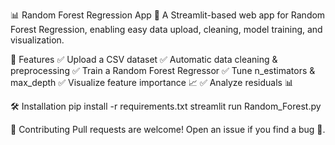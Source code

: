 📊 Random Forest Regression App 🌳
A Streamlit-based web app for Random Forest Regression, enabling easy data upload, cleaning, model training, and visualization.

🚀 Features
✅ Upload a CSV dataset
✅ Automatic data cleaning & preprocessing
✅ Train a Random Forest Regressor
✅ Tune n_estimators & max_depth
✅ Visualize feature importance 📈
✅ Analyze residuals 📊

🛠️ Installation
pip install -r requirements.txt
streamlit run Random_Forest.py

🤝 Contributing
Pull requests are welcome! Open an issue if you find a bug 🐞.
